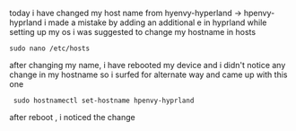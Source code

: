 today i have changed my host name from hyenvy-hyperland -> hpenvy-hyprland
i made a mistake by adding an additional e in hyprland while setting up my os
i was suggested to change my hostname in hosts
```
sudo nano /etc/hosts
```
after changing my name, i have rebooted my device and i didn't notice any change in my hostname 
so i surfed for alternate  way and came up with this one 
```
 sudo hostnamectl set-hostname hpenvy-hyprland
```
after reboot , i noticed the change 